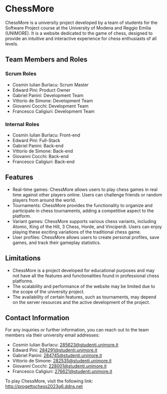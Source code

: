 # ChessMore

ChessMore is a university project developed by a team of students for the Software Project course at the University of Modena and Reggio Emilia (UNIMORE). It is a website dedicated to the game of chess, designed to provide an intuitive and interactive experience for chess enthusiasts of all levels.

## Team Members and Roles

### Scrum Roles
- Cosmin Iulian Burlacu: Scrum Master
- Edward Pini: Product Owner
- Gabriel Panini: Development Team
- Vittorio de Simone: Development Team
- Giovanni Cocchi: Development Team
- Francesco Caligiuri: Development Team

### Internal Roles
- Cosmin Iulian Burlacu: Front-end
- Edward Pini: Full-Stack
- Gabriel Panini: Back-end
- Vittorio de Simone: Back-end
- Giovanni Cocchi: Back-end
- Francesco Caligiuri: Back-end

## Features

- Real-time games: ChessMore allows users to play chess games in real time against other players online. Users can challenge friends or random players from around the world.
- Tournaments: ChessMore provides the functionality to organize and participate in chess tournaments, adding a competitive aspect to the platform.
- Variant games: ChessMore supports various chess variants, including Atomic, King of the Hill, 3 Chess, Horde, and Vinciperdi. Users can enjoy playing these exciting variations of the traditional chess game.
- User profiles: ChessMore allows users to create personal profiles, save games, and track their gameplay statistics.

## Limitations

- ChessMore is a project developed for educational purposes and may not have all the features and functionalities found in professional chess platforms.
- The scalability and performance of the website may be limited due to the scope of the university project.
- The availability of certain features, such as tournaments, may depend on the server resources and the active development of the project.

## Contact Information

For any inquiries or further information, you can reach out to the team members via their university email addresses:

- Cosmin Iulian Burlacu: 285623@studenti.unimore.it
- Edward Pini: 284291@studenti.unimore.it
- Gabriel Panini: 284745@studenti.unimore.it
- Vittorio de Simone: 282535@studenti.unimore.it
- Giovanni Cocchi: 228001@studenti.unimore.it
- Francesco Caligiuri: 276621@studenti.unimore.it

To play ChessMore, visit the following link: http://progettochess2023g6.ddns.net
